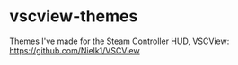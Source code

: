 # vscview-themes
Themes I've made for the Steam Controller HUD, VSCView: https://github.com/Nielk1/VSCView
